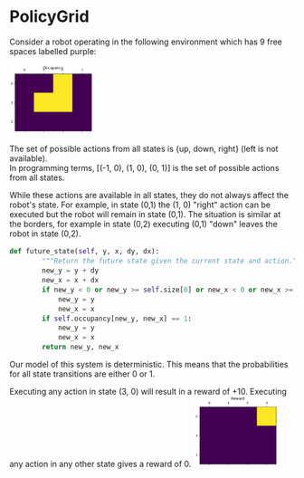# PolicyGrid
Consider a robot operating in the following environment which has 9 free spaces labelled purple:

<img src= "docs/Screenshot 2025-03-18 201319.png" style="width: 30%;"/>

The set of possible actions from all states is {up, down, right} (left is not available).  
In programming terms, \[(-1, 0), (1, 0), (0, 1)] is the set of possible actions from all states.

While these actions are available in all states, they do not always affect the robot's state.  For example, in state (0,1) the (1, 0) "right" action can be executed but the robot will remain in state (0,1).  The situation is similar at the borders, for example in state (0,2) executing (0,1) "down" leaves the robot in state (0,2).

```python
def future_state(self, y, x, dy, dx):
        """Return the future state given the current state and action."""
        new_y = y + dy
        new_x = x + dx
        if new_y < 0 or new_y >= self.size[0] or new_x < 0 or new_x >= self.size[1]:
            new_y = y
            new_x = x
        if self.occupancy[new_y, new_x] == 1:
            new_y = y
            new_x = x
        return new_y, new_x
```

Our model of this system is deterministic.  This means that the probabilities for all state transitions are either 0 or 1.

Executing any action in state (3, 0) will result in a reward of +10.  Executing any action in any other state gives a reward of 0.
<img src= "docs/Screenshot 2025-03-18 201343.png" style="width: 30%;"/>

